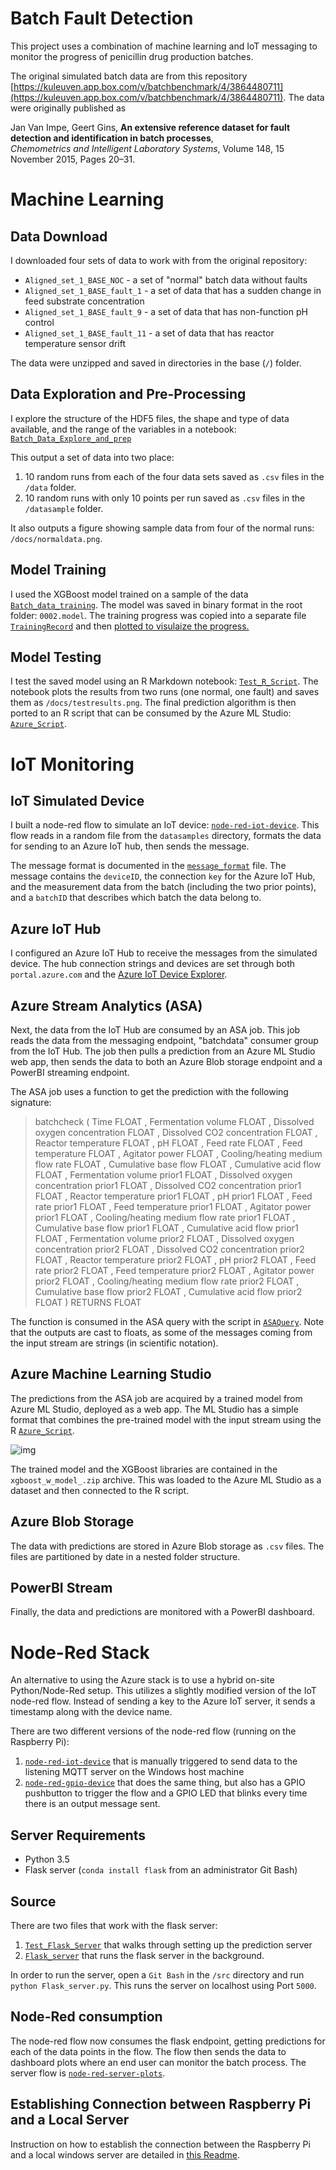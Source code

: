 # Batch Fault Detection

This project uses a combination of machine learning and IoT messaging to monitor the progress of penicillin drug production batches. 

The original simulated batch data are from this repository [https://kuleuven.app.box.com/v/batchbenchmark/4/3864480711](https://kuleuven.app.box.com/v/batchbenchmark/4/3864480711). The data were originally published as

Jan Van Impe, Geert Gins, __An extensive reference dataset for fault detection and identification in batch processes__,  
*Chemometrics and Intelligent Laboratory Systems*, Volume 148, 15 November 2015, Pages 20–31.

# Machine Learning
## Data Download

I downloaded four sets of data to work with from the original repository:

* `Aligned_set_1_BASE_NOC` - a set of "normal" batch data without faults
* `Aligned_set_1_BASE_fault_1` - a set of data that has a sudden change in feed substrate concentration
* `Aligned_set_1_BASE_fault_9` - a set of data that has non-function pH control
* `Aligned_set_1_BASE_fault_11` - a set of data that has reactor temperature sensor drift

The data were unzipped and saved in directories in the base (`/`) folder.

## Data Exploration and Pre-Processing

I explore the structure of the HDF5 files, the shape and type of data available, and the range of the variables in a notebook: [`Batch_Data_Explore_and_prep`](src/Batch_Data_Explore_and_prep.ipynb)

This output a set of data into two place:
1. 10 random runs from each of the four data sets saved as `.csv` files in the `/data` folder.
2. 10 random runs with only 10 points per run saved as `.csv` files in the `/datasample` folder.

It also outputs a figure showing sample data from four of the normal runs: `/docs/normaldata.png`.

## Model Training

I used the XGBoost model trained on a sample of the data [`Batch_data_training`](/src/Batch_data_training.ipynb). The model was saved in binary format in the root folder: `0002.model`. The training progress was copied into a separate file [`TrainingRecord`](/src/TrainingRecord.xlsx) and then [plotted to visulaize the progress.](/docs/xgboost_training_record.png)

## Model Testing

I test the saved model using an R Markdown notebook: [`Test_R_Script`](src/Test_R_Script.Rmd). The notebook plots the results from two runs (one normal, one fault) and saves them as `/docs/testresults.png`. The final prediction algorithm is then ported to an R script that can be consumed by the Azure ML Studio: [`Azure_Script`](src/Azure_Script.r).

# IoT Monitoring

## IoT Simulated Device

I built a node-red flow to simulate an IoT device: [`node-red-iot-device`](src/node-red-iot-device.json). This flow reads in a random file from the `datasamples` directory, formats the data for sending to an Azure IoT hub, then sends the message. 

The message format is documented in the [`message_format`](docs/message_format.json) file. The message contains the `deviceID`, the connection `key` for the Azure IoT Hub, and the measurement data from the batch (including the two prior points), and a `batchID` that describes which batch the data belong to.

## Azure IoT Hub

I configured an Azure IoT Hub to receive the messages from the simulated device. The hub connection strings and devices are set through both `portal.azure.com` and the [Azure IoT Device Explorer](https://github.com/Azure/azure-iot-sdk-csharp/tree/master/tools/DeviceExplorer).

## Azure Stream Analytics (ASA)

Next, the data from the IoT Hub are consumed by an ASA job. This job reads the data from the messaging endpoint, "batchdata" consumer group from the IoT Hub. The job then pulls a prediction from an Azure ML Studio web app, then sends the data to both an Azure Blob storage endpoint and a PowerBI streaming endpoint.

The ASA job uses a function to get the prediction with the following signature:

>batchcheck ( Time FLOAT , Fermentation volume FLOAT , Dissolved oxygen concentration FLOAT , Dissolved CO2 concentration FLOAT , Reactor temperature FLOAT , pH FLOAT , Feed rate FLOAT , Feed temperature FLOAT , Agitator power FLOAT , Cooling/heating medium flow rate FLOAT , Cumulative base flow FLOAT , Cumulative acid flow FLOAT , Fermentation volume prior1 FLOAT , Dissolved oxygen concentration prior1 FLOAT , Dissolved CO2 concentration prior1 FLOAT , Reactor temperature prior1 FLOAT , pH prior1 FLOAT , Feed rate prior1 FLOAT , Feed temperature prior1 FLOAT , Agitator power prior1 FLOAT , Cooling/heating medium flow rate prior1 FLOAT , Cumulative base flow prior1 FLOAT , Cumulative acid flow prior1 FLOAT , Fermentation volume prior2 FLOAT , Dissolved oxygen concentration prior2 FLOAT , Dissolved CO2 concentration prior2 FLOAT , Reactor temperature prior2 FLOAT , pH prior2 FLOAT , Feed rate prior2 FLOAT , Feed temperature prior2 FLOAT , Agitator power prior2 FLOAT , Cooling/heating medium flow rate prior2 FLOAT , Cumulative base flow prior2 FLOAT , Cumulative acid flow prior2 FLOAT ) RETURNS FLOAT

The function is consumed in the ASA query with the script in [`ASAQuery`](/src/ASAQuery.sql). Note that the outputs are cast to floats, as some of the messages coming from the input stream are strings (in scientific notation).

## Azure Machine Learning Studio

The predictions from the ASA job are acquired by a trained model from Azure ML Studio, deployed as a web app. The ML Studio has a simple format that combines the pre-trained model with the input stream using the R [`Azure_Script`](src/Azure_Script.r). 

![img](docs/mlstudiosetup.png)

The trained model and the XGBoost libraries are contained in the `xgboost_w_model_.zip` archive. This was loaded to the Azure ML Studio as a dataset and then connected to the R script.

## Azure Blob Storage

The data with predictions are stored in Azure Blob storage as `.csv` files. The files are partitioned by date in a nested folder structure.

## PowerBI Stream

Finally, the data and predictions are monitored with a PowerBI dashboard. 


# Node-Red Stack

An alternative to using the Azure stack is to use a hybrid on-site Python/Node-Red setup. This utilizes a slightly modified version of the IoT node-red flow. Instead of sending a key to the Azure IoT server, it sends a timestamp along with the device name.

There are two different versions of the node-red flow (running on the Raspberry Pi):

1. [`node-red-iot-device`](/iot/node-red-iot-device.json) that is manually triggered to send data to the listening MQTT server on the Windows host machine
2. [`node-red-gpio-device`](/iot/node-red-gpio-device.json) that does the same thing, but also has a GPIO pushbutton to trigger the flow and a GPIO LED that blinks every time there is an output message sent.

## Server Requirements
* Python 3.5
* Flask server (`conda install flask` from an administrator Git Bash)

## Source

There are two files that work with the flask server:

1. [`Test_Flask_Server`](/src/Test_Flask_Server.ipynb) that walks through setting up the prediction server
2. [`Flask_server`](/src/Flask_server.py) that runs the flask server in the background.

In order to run the server, open a `Git Bash` in the `/src` directory and run `python Flask_server.py`. This runs the server on localhost using Port `5000`.

## Node-Red consumption

The node-red flow now consumes the flask endpoint, getting predictions for each of the data points in the flow. The flow then sends the data to dashboard plots where an end user can monitor the batch process. The server flow is [`node-red-server-plots`](/iot/node-red-server-plots.json).

## Establishing Connection between Raspberry Pi and a Local Server

Instruction on how to establish the connection between the Raspberry Pi and a local windows server are detailed in [this Readme](/iot/README.md).
